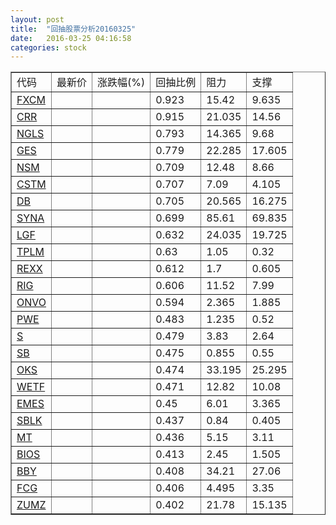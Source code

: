 ```yaml
---
layout: post
title:  "回抽股票分析20160325"
date:   2016-03-25 04:16:58
categories: stock
---
```

<script type="text/javascript">
var stockList = []
stockList.push('gb_fxcm');
stockList.push('gb_crr');
stockList.push('gb_ngls');
stockList.push('gb_ges');
stockList.push('gb_nsm');
stockList.push('gb_cstm');
stockList.push('gb_db');
stockList.push('gb_syna');
stockList.push('gb_lgf');
stockList.push('gb_tplm');
stockList.push('gb_rexx');
stockList.push('gb_rig');
stockList.push('gb_onvo');
stockList.push('gb_pwe');
stockList.push('gb_s');
stockList.push('gb_sb');
stockList.push('gb_oks');
stockList.push('gb_wetf');
stockList.push('gb_emes');
stockList.push('gb_sblk');
stockList.push('gb_mt');
stockList.push('gb_bios');
stockList.push('gb_bby');
stockList.push('gb_fcg');
stockList.push('gb_zumz');
</script>
<table border="1">
 <tr>
 <td>代码</td>
 <td>最新价</td>
 <td>涨跌幅(%)</td>
 <td>回抽比例</td>
 <td>阻力</td>
 <td>支撑</td>
</tr>
  <tr id="fxcm">
  <td><a href="http://stock.finance.sina.com.cn/usstock/quotes/FXCM.html" target="_blank">FXCM</a></td><td></td><td></td><td>0.923</td><td>15.42</td><td>9.635</td></tr>
  <tr id="crr">
  <td><a href="http://stock.finance.sina.com.cn/usstock/quotes/CRR.html" target="_blank">CRR</a></td><td></td><td></td><td>0.915</td><td>21.035</td><td>14.56</td></tr>
  <tr id="ngls">
  <td><a href="http://stock.finance.sina.com.cn/usstock/quotes/NGLS.html" target="_blank">NGLS</a></td><td></td><td></td><td>0.793</td><td>14.365</td><td>9.68</td></tr>
  <tr id="ges">
  <td><a href="http://stock.finance.sina.com.cn/usstock/quotes/GES.html" target="_blank">GES</a></td><td></td><td></td><td>0.779</td><td>22.285</td><td>17.605</td></tr>
  <tr id="nsm">
  <td><a href="http://stock.finance.sina.com.cn/usstock/quotes/NSM.html" target="_blank">NSM</a></td><td></td><td></td><td>0.709</td><td>12.48</td><td>8.66</td></tr>
  <tr id="cstm">
  <td><a href="http://stock.finance.sina.com.cn/usstock/quotes/CSTM.html" target="_blank">CSTM</a></td><td></td><td></td><td>0.707</td><td>7.09</td><td>4.105</td></tr>
  <tr id="db">
  <td><a href="http://stock.finance.sina.com.cn/usstock/quotes/DB.html" target="_blank">DB</a></td><td></td><td></td><td>0.705</td><td>20.565</td><td>16.275</td></tr>
  <tr id="syna">
  <td><a href="http://stock.finance.sina.com.cn/usstock/quotes/SYNA.html" target="_blank">SYNA</a></td><td></td><td></td><td>0.699</td><td>85.61</td><td>69.835</td></tr>
  <tr id="lgf">
  <td><a href="http://stock.finance.sina.com.cn/usstock/quotes/LGF.html" target="_blank">LGF</a></td><td></td><td></td><td>0.632</td><td>24.035</td><td>19.725</td></tr>
  <tr id="tplm">
  <td><a href="http://stock.finance.sina.com.cn/usstock/quotes/TPLM.html" target="_blank">TPLM</a></td><td></td><td></td><td>0.63</td><td>1.05</td><td>0.32</td></tr>
  <tr id="rexx">
  <td><a href="http://stock.finance.sina.com.cn/usstock/quotes/REXX.html" target="_blank">REXX</a></td><td></td><td></td><td>0.612</td><td>1.7</td><td>0.605</td></tr>
  <tr id="rig">
  <td><a href="http://stock.finance.sina.com.cn/usstock/quotes/RIG.html" target="_blank">RIG</a></td><td></td><td></td><td>0.606</td><td>11.52</td><td>7.99</td></tr>
  <tr id="onvo">
  <td><a href="http://stock.finance.sina.com.cn/usstock/quotes/ONVO.html" target="_blank">ONVO</a></td><td></td><td></td><td>0.594</td><td>2.365</td><td>1.885</td></tr>
  <tr id="pwe">
  <td><a href="http://stock.finance.sina.com.cn/usstock/quotes/PWE.html" target="_blank">PWE</a></td><td></td><td></td><td>0.483</td><td>1.235</td><td>0.52</td></tr>
  <tr id="s">
  <td><a href="http://stock.finance.sina.com.cn/usstock/quotes/S.html" target="_blank">S</a></td><td></td><td></td><td>0.479</td><td>3.83</td><td>2.64</td></tr>
  <tr id="sb">
  <td><a href="http://stock.finance.sina.com.cn/usstock/quotes/SB.html" target="_blank">SB</a></td><td></td><td></td><td>0.475</td><td>0.855</td><td>0.55</td></tr>
  <tr id="oks">
  <td><a href="http://stock.finance.sina.com.cn/usstock/quotes/OKS.html" target="_blank">OKS</a></td><td></td><td></td><td>0.474</td><td>33.195</td><td>25.295</td></tr>
  <tr id="wetf">
  <td><a href="http://stock.finance.sina.com.cn/usstock/quotes/WETF.html" target="_blank">WETF</a></td><td></td><td></td><td>0.471</td><td>12.82</td><td>10.08</td></tr>
  <tr id="emes">
  <td><a href="http://stock.finance.sina.com.cn/usstock/quotes/EMES.html" target="_blank">EMES</a></td><td></td><td></td><td>0.45</td><td>6.01</td><td>3.365</td></tr>
  <tr id="sblk">
  <td><a href="http://stock.finance.sina.com.cn/usstock/quotes/SBLK.html" target="_blank">SBLK</a></td><td></td><td></td><td>0.437</td><td>0.84</td><td>0.405</td></tr>
  <tr id="mt">
  <td><a href="http://stock.finance.sina.com.cn/usstock/quotes/MT.html" target="_blank">MT</a></td><td></td><td></td><td>0.436</td><td>5.15</td><td>3.11</td></tr>
  <tr id="bios">
  <td><a href="http://stock.finance.sina.com.cn/usstock/quotes/BIOS.html" target="_blank">BIOS</a></td><td></td><td></td><td>0.413</td><td>2.45</td><td>1.505</td></tr>
  <tr id="bby">
  <td><a href="http://stock.finance.sina.com.cn/usstock/quotes/BBY.html" target="_blank">BBY</a></td><td></td><td></td><td>0.408</td><td>34.21</td><td>27.06</td></tr>
  <tr id="fcg">
  <td><a href="http://stock.finance.sina.com.cn/usstock/quotes/FCG.html" target="_blank">FCG</a></td><td></td><td></td><td>0.406</td><td>4.495</td><td>3.35</td></tr>
  <tr id="zumz">
  <td><a href="http://stock.finance.sina.com.cn/usstock/quotes/ZUMZ.html" target="_blank">ZUMZ</a></td><td></td><td></td><td>0.402</td><td>21.78</td><td>15.135</td></tr>
</table>

